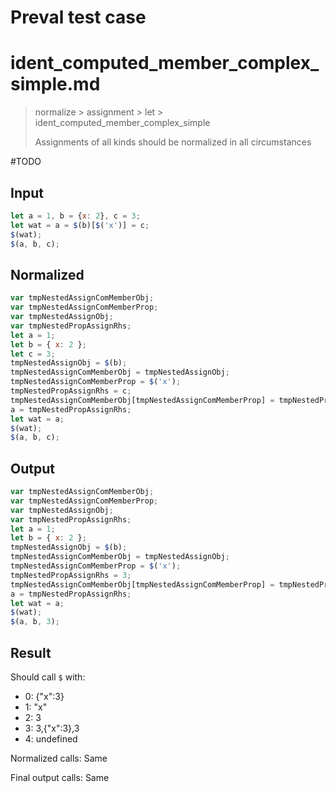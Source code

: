 # Preval test case

# ident_computed_member_complex_simple.md

> normalize > assignment > let > ident_computed_member_complex_simple
>
> Assignments of all kinds should be normalized in all circumstances

#TODO

## Input

`````js filename=intro
let a = 1, b = {x: 2}, c = 3;
let wat = a = $(b)[$('x')] = c;
$(wat);
$(a, b, c);
`````

## Normalized

`````js filename=intro
var tmpNestedAssignComMemberObj;
var tmpNestedAssignComMemberProp;
var tmpNestedAssignObj;
var tmpNestedPropAssignRhs;
let a = 1;
let b = { x: 2 };
let c = 3;
tmpNestedAssignObj = $(b);
tmpNestedAssignComMemberObj = tmpNestedAssignObj;
tmpNestedAssignComMemberProp = $('x');
tmpNestedPropAssignRhs = c;
tmpNestedAssignComMemberObj[tmpNestedAssignComMemberProp] = tmpNestedPropAssignRhs;
a = tmpNestedPropAssignRhs;
let wat = a;
$(wat);
$(a, b, c);
`````

## Output

`````js filename=intro
var tmpNestedAssignComMemberObj;
var tmpNestedAssignComMemberProp;
var tmpNestedAssignObj;
var tmpNestedPropAssignRhs;
let a = 1;
let b = { x: 2 };
tmpNestedAssignObj = $(b);
tmpNestedAssignComMemberObj = tmpNestedAssignObj;
tmpNestedAssignComMemberProp = $('x');
tmpNestedPropAssignRhs = 3;
tmpNestedAssignComMemberObj[tmpNestedAssignComMemberProp] = tmpNestedPropAssignRhs;
a = tmpNestedPropAssignRhs;
let wat = a;
$(wat);
$(a, b, 3);
`````

## Result

Should call `$` with:
 - 0: {"x":3}
 - 1: "x"
 - 2: 3
 - 3: 3,{"x":3},3
 - 4: undefined

Normalized calls: Same

Final output calls: Same
